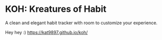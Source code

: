 # KOH: Kreatures of Habit
A clean and elegant habit tracker with room to customize your experience.

Hey hey :) https://kat9897.github.io/koh/